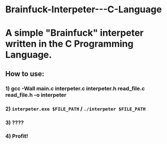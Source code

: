 # Brainfuck-Interpeter---C-Language
# A simple "Brainfuck" interpeter written in the C Programming Language.
## How to use:
### 1) gcc -Wall main.c interpeter.c interpeter.h read_file.c read_file.h -o interpeter
### 2) ` interpeter.exe $FILE_PATH ` / ` ./interpeter $FILE_PATH `
### 3) ????
### 4) Profit!

